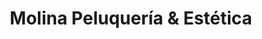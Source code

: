 ---
title: "Molina Peluquería & Estética"
url: /madrid/molina-peluqueria-und-estetica/
shop: Friseur
---